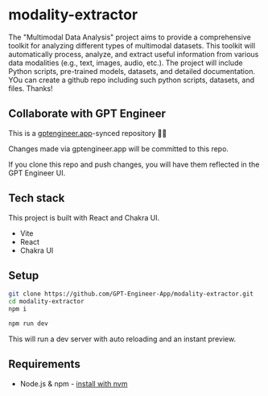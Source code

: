 # modality-extractor

The "Multimodal Data Analysis" project aims to provide a comprehensive toolkit for analyzing different types of multimodal datasets. This toolkit will automatically process, analyze, and extract useful information from various data modalities (e.g., text, images, audio, etc.). The project will include Python scripts, pre-trained models, datasets, and detailed documentation. YOu can create a github repo including such python scripts, datasets, and files. Thanks!

## Collaborate with GPT Engineer

This is a [gptengineer.app](https://gptengineer.app)-synced repository 🌟🤖

Changes made via gptengineer.app will be committed to this repo.

If you clone this repo and push changes, you will have them reflected in the GPT Engineer UI.

## Tech stack

This project is built with React and Chakra UI.

- Vite
- React
- Chakra UI

## Setup

```sh
git clone https://github.com/GPT-Engineer-App/modality-extractor.git
cd modality-extractor
npm i
```

```sh
npm run dev
```

This will run a dev server with auto reloading and an instant preview.

## Requirements

- Node.js & npm - [install with nvm](https://github.com/nvm-sh/nvm#installing-and-updating)
